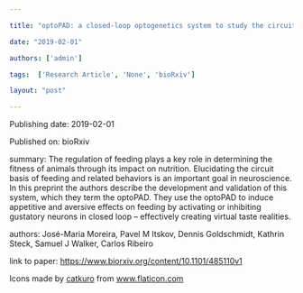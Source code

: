 ---
title: "optoPAD: a closed-loop optogenetics system to study the circuit basis of feeding behaviors"
date: "2019-02-01"
authors: ['admin']
tags:  ['Research Article', 'None', 'bioRxiv']
layout: "post"
---
Publishing date: 2019-02-01

Published on: bioRxiv

summary: The regulation of feeding plays a key role in determining the fitness of animals through its impact on nutrition. Elucidating the circuit basis of feeding and related behaviors is an important goal in neuroscience. In this preprint the authors describe the development and validation of this system, which they term the optoPAD. They use the optoPAD to induce appetitive and aversive effects on feeding by activating or inhibiting gustatory neurons in closed loop – effectively creating virtual taste realities. 

authors: José-Maria Moreira, Pavel M Itskov, Dennis Goldschmidt, Kathrin Steck, Samuel J Walker, Carlos Ribeiro

link to paper: https://www.biorxiv.org/content/10.1101/485110v1

Icons made by <a href="https://www.flaticon.com/free-icon/bookshelves_3576884" title="catkuro">catkuro</a> from <a href="https://www.flaticon.com/" title="Flaticon"> www.flaticon.com</a>